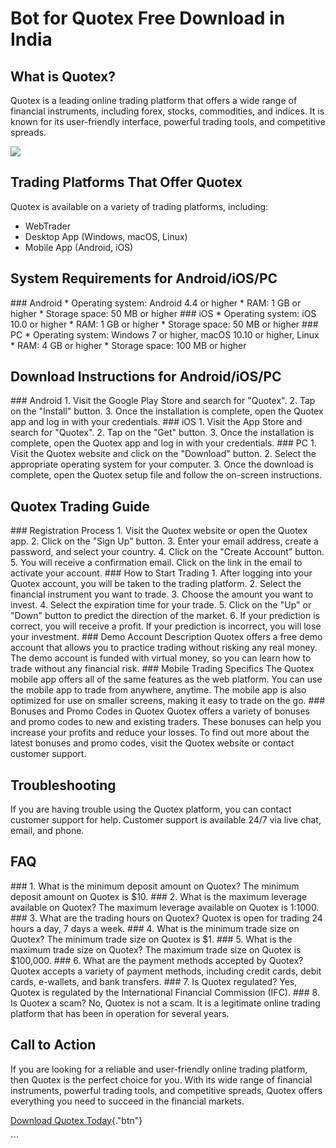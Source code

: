 # Bot for Quotex Free Download in India

## What is Quotex?

Quotex is a leading online trading platform that offers a wide range of
financial instruments, including forex, stocks, commodities, and
indices. It is known for its user-friendly interface, powerful trading
tools, and competitive spreads.

[![](https://static.quotex.io/files/4_en/300_250.jpg)](https://traff.sbs/brokerqxlid)

## Trading Platforms That Offer Quotex

Quotex is available on a variety of trading platforms, including:

-   WebTrader
-   Desktop App (Windows, macOS, Linux)
-   Mobile App (Android, iOS)

## System Requirements for Android/iOS/PC

\### Android \* Operating system: Android 4.4 or higher \* RAM: 1 GB or
higher \* Storage space: 50 MB or higher \### iOS \* Operating system:
iOS 10.0 or higher \* RAM: 1 GB or higher \* Storage space: 50 MB or
higher \### PC \* Operating system: Windows 7 or higher, macOS 10.10 or
higher, Linux \* RAM: 4 GB or higher \* Storage space: 100 MB or higher

## Download Instructions for Android/iOS/PC

\### Android 1. Visit the Google Play Store and search for
"Quotex". 2. Tap on the "Install" button. 3. Once the
installation is complete, open the Quotex app and log in with your
credentials. \### iOS 1. Visit the App Store and search for
"Quotex". 2. Tap on the "Get" button. 3. Once the
installation is complete, open the Quotex app and log in with your
credentials. \### PC 1. Visit the Quotex website and click on the
"Download" button. 2. Select the appropriate operating system for
your computer. 3. Once the download is complete, open the Quotex setup
file and follow the on-screen instructions.

## Quotex Trading Guide

\### Registration Process 1. Visit the Quotex website or open the Quotex
app. 2. Click on the "Sign Up" button. 3. Enter your email
address, create a password, and select your country. 4. Click on the
"Create Account" button. 5. You will receive a confirmation email.
Click on the link in the email to activate your account. \### How to
Start Trading 1. After logging into your Quotex account, you will be
taken to the trading platform. 2. Select the financial instrument you
want to trade. 3. Choose the amount you want to invest. 4. Select the
expiration time for your trade. 5. Click on the "Up" or
"Down" button to predict the direction of the market. 6. If your
prediction is correct, you will receive a profit. If your prediction is
incorrect, you will lose your investment. \### Demo Account Description
Quotex offers a free demo account that allows you to practice trading
without risking any real money. The demo account is funded with virtual
money, so you can learn how to trade without any financial risk. \###
Mobile Trading Specifics The Quotex mobile app offers all of the same
features as the web platform. You can use the mobile app to trade from
anywhere, anytime. The mobile app is also optimized for use on smaller
screens, making it easy to trade on the go. \### Bonuses and Promo Codes
in Quotex Quotex offers a variety of bonuses and promo codes to new and
existing traders. These bonuses can help you increase your profits and
reduce your losses. To find out more about the latest bonuses and promo
codes, visit the Quotex website or contact customer support.

## Troubleshooting

If you are having trouble using the Quotex platform, you can contact
customer support for help. Customer support is available 24/7 via live
chat, email, and phone.

## FAQ

\### 1. What is the minimum deposit amount on Quotex? The minimum
deposit amount on Quotex is \$10. \### 2. What is the maximum leverage
available on Quotex? The maximum leverage available on Quotex is 1:1000.
\### 3. What are the trading hours on Quotex? Quotex is open for trading
24 hours a day, 7 days a week. \### 4. What is the minimum trade size on
Quotex? The minimum trade size on Quotex is \$1. \### 5. What is the
maximum trade size on Quotex? The maximum trade size on Quotex is
\$100,000. \### 6. What are the payment methods accepted by Quotex?
Quotex accepts a variety of payment methods, including credit cards,
debit cards, e-wallets, and bank transfers. \### 7. Is Quotex regulated?
Yes, Quotex is regulated by the International Financial Commission
(IFC). \### 8. Is Quotex a scam? No, Quotex is not a scam. It is a
legitimate online trading platform that has been in operation for
several years.

## Call to Action

If you are looking for a reliable and user-friendly online trading
platform, then Quotex is the perfect choice for you. With its wide range
of financial instruments, powerful trading tools, and competitive
spreads, Quotex offers everything you need to succeed in the financial
markets.

[Download Quotex
Today](\%22https://traff.sbs/brokerqxlid\%22){."btn"}

\`\`\`

